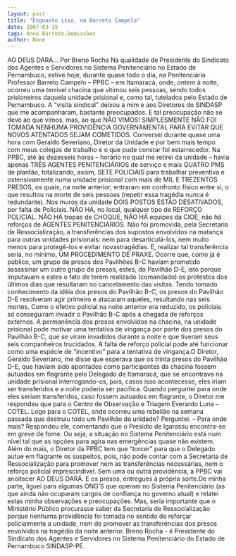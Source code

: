 ```yaml
---
layout: post
title: "Enquanto isso, na Barreto Campelo"
date: 2007-03-19
tags: Anne Barreto,Demissões
author: None
---
```

AO DEUS DARÁ...
Por Breno Rocha
Na qualidade de Presidente do Sindicato dos Agentes e Servidores no Sistema Penitenciário no Estado de Pernambuco, estive hoje, durante quase todo o dia, na Penitenciária Professor Barreto Campelo – PPBC – em Itamaracá, onde, ontem à noite, ocorreu uma terrível chacina que vitimou seis pessoas, sendo todos prisioneiros daquela unidade prisional e, como tal, tutelados pelo Estado de Pernambuco.
A “visita sindical” deixou a mim e aos Diretores do SINDASP que me acompanharam, bastante preocupados. E tal preocupação não se deve ao que vimos, mas, ao que NÃO VIMOS! SIMPLESMENTE NÃO FOI TOMADA NENHUMA PROVIDÊNCIA GOVERNAMENTAL PARA EVITAR QUE NOVOS ATENTADOS SEJAM COMETIDOS.
Conversei durante quase uma hora com Geraldo Severiano, Diretor da Unidade e por bem mais tempo com meus colegas de trabalho e o que pude constar foi estarrecedor.
Na PPBC, até às dezesseis horas – horário no qual me retirei da unidade – havia apenas TRÊS AGENTES PENITENCIÁRIOS de serviço e mais QUATRO PMS de plantão, totalizando, assim, SETE POLICIAIS para trabalhar preventiva e ostensivamente numa unidade prisional com mais de MIL E TREZENTOS PRESOS, os quais, na noite anterior, entraram em confronto físico entre si, o que resultou na morte de seis pessoas (repetir essa tragédia nunca é redundante).
Nos muros da unidade DOIS POSTOS ESTÃO DESATIVADOS, por falta de Policiais.
NÃO HÁ, no local, qualquer tipo de REFORÇO POLICIAL. NÃO HÁ tropas de CHOQUE, NÃO HÁ equipes da CIOE, não há reforços de AGENTES PENITENCIÁRIOS.
Não foi promovida, pela Secretaria de Ressocialização, a transferências dos supostos envolvidos na matança para outras unidades prisionais: nem para desarticulá-los, nem muito menos para protegê-los e evitar novastragédias. E, realizar tal transferência seria, no mínimo, UM PROCEDIMENTO DE PRAXE.
Ocorre que, como já é público, um grupo de presos dos Pavilhões B-C haviam prometido assassinar um outro grupo de presos, estes, do Pavilhão D-E, isto porque imputavam a estes o fato de terem realizado (comandado) os protestos dos últimos dias que resultaram no cancelamento das visitas.
Tendo tomado conhecimento da idéia dos presos do Pavilhão B-C, os presos do Pavilhão D-E resolveram agir primeiro e atacaram aqueles, resultando nas seis mortes. Como o efetivo policial na noite anterior era reduzido, os policiais só conseguiram invadir o Pavilhão B-C após a chegada de reforços externos.
A permanência dos presos envolvidos na chacina, na unidade prisional pode motivar uma tentativa de vingança por parte dos presos do Pavilhão B-C, que se viram invadidos durante a noite e que tiveram seus seis companheiros trucidados.
A falta de reforço policial pode até funcionar como uma espécie de “incentivo” para a tentativa de vingança.O Diretor, Geraldo Severiano, me disse que esperava que os trinta presos do Pavilhão D-E, que haviam sido apontados como participantes da chacina fossem autuados em flagrante pelo Delegado de Itamaracá, que se encontrava na unidade prisional interrogando-os, pois, casos isso acontecesse, eles iriam ser transferidos e a noite poderia ser pacífica.
Quando perguntei para onde eles seriam transferidos, caso fossem autuados em flagrante, o Diretor me respondeu que para o Centro de Observação e Triagem Everardo Luna – COTEL.
Logo para o COTEL, onde ocorreu uma rebelião na semana passada que destruiu todo um Pavilhão da unidade? Perguntei. – Para onde mais? Respondeu ele, comentando que o Presídio de Igarassu encontra-se em greve de fome. Ou seja, a situação no Sistema Penitenciário está num nível tal que as opções para agira nas emergências quase não existem. 
Além do mais, o Diretor da PPBC tem que “torcer” para que o Delegado autue em flagrante os suspeitos, pois, não pode contar com a Secretaria de Ressocialização para promover nem as transferências necessárias, nem o reforço policial imprescindível.
Sem uma ou outra providência, a PPBC vai anoitecer AO DEUS DARÁ. E os presos, entregues à própria sorte.De minha parte, liguei para algumas ONG’S que operam no Sistema Penitenciário (as que ainda não ocuparam cargos de confiança no governo atual) e relatei estas minha observações e preocupações. 
Mas, seria importante que o Ministério Público procurasse saber da Secretaria de Ressocialização porque nenhuma providência foi tomada no sentido de reforçar policialmente a unidade, nem de promover as transferências dos presos envolvidos na tragédia da noite anterior. 
Breno Rocha - é Presidente do Sindicato dos Agentes e Servidores no Sistema Penitenciário do Estado de Pernambuco SINDASP-PE. 